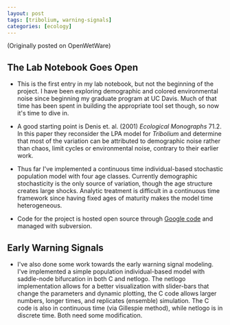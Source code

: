 ```yaml
---
layout: post
tags: [tribolium, warning-signals]
categories: [ecology]
---
```


(Originally posted on OpenWetWare)

The Lab Notebook Goes Open 
----------------------------------------

-   This is the first entry in my lab notebook, but not the beginning of
    the project. I have been exploring demographic and colored
    environmental noise since beginning my graduate program at UC Davis.
    Much of that time has been spent in building the appropriate tool
    set though, so now it's time to dive in.

-   A good starting point is Denis et. al. (2001) *Ecological
    Monographs* 71.2. In this paper they reconsider the LPA model for
    *Tribolium* and determine that most of the variation can be
    attributed to demographic noise rather than chaos, limit cycles or
    environmental noise, contrary to their earlier work.

-   Thus far I've implemented a continuous time individual-based
    stochastic population model with four age classes. Currently
    demographic stochasticity is the only source of variation, though
    the age structure creates large shocks. Analytic treatment is
    difficult in a continuous time framework since having fixed ages of
    maturity makes the model time heterogeneous.

-   Code for the project is hosted open source through [Google
    code](http://code.google.com/p/popdyn/ "http://code.google.com/p/popdyn/")
    and managed with subversion.

Early Warning Signals
---------------------

-   I've also done some work towards the early warning signal modeling.
    I've implemented a simple population individual-based model with
    saddle-node bifurcation in both C and netlogo. The netlogo
    implementation allows for a better visualization with slider-bars
    that change the parameters and dynamic plotting, the C code allows
    larger numbers, longer times, and replicates (ensemble) simulation.
    The C code is also in continuous time (via Gillespie method), while
    netlogo is in discrete time. Both need some modification.



